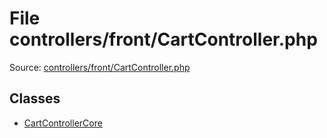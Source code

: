 File controllers/front/CartController.php
=========

Source: [controllers/front/CartController.php](https://github.com/PrestaShop/PrestaShop/blob/1.6.0.11/controllers/front/CartController.php)


Classes
-------

* [CartControllerCore](class.CartControllerCore.md)

